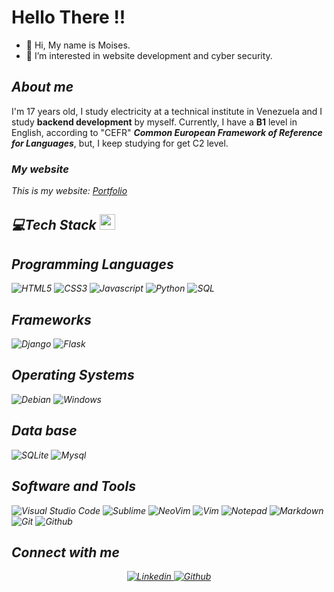 <!-- Presentation-->
<h1>Hello There !!</h1>

- 👋 Hi, My name is Moises.
- 👀 I’m interested in website development and cyber security.


<!-- About me-->
<h2><i>About me</i></h2>
I'm 17 years old, I study electricity at a technical institute in Venezuela and I study <b>backend development</b> by myself.
Currently, I have a <b>B1</b> level in English, according to "CEFR" <i><b>Common European Framework of Reference for Languages</b></i>, but, I keep studying for get C2 level.

### <i>My website<i>

This is my website: <a href="https://moisesprojectstudent.pythonanywhere.com" target="_blank" title="Portfolio">Portfolio</a>

<!-- Tech Section ( Programming Languages ) -->
<h2>💻Tech Stack <img src = "https://media2.giphy.com/media/QssGEmpkyEOhBCb7e1/giphy.gif?cid=ecf05e47a0n3gi1bfqntqmob8g9aid1oyj2wr3ds3mg700bl&rid=giphy.gif" width = 25px></h2>

<!-- Basic Technologies -->
## Programming Languages
<a><img title="HTML5" src="https://img.shields.io/badge/-HTML-05122A?style=flat&logo=HTML5"/></a>
<a><img title="CSS3" src="https://img.shields.io/badge/-CSS-05122A?style=flat&logo=CSS3"/></a>
<a><img title="Javascript" src="https://img.shields.io/badge/-JavaScript-05122A?style=flat&logo=javascript"/></a>
<a><img title="Python" src="https://img.shields.io/badge/-Python-05122A?style=flat&logo=python"/></a>
<a><img title="SQL" alt="SQL" src="https://custom-icon-badges.demolab.com/badge/SQL-025E8C.svg?logo=database&logoColor=White"></a>

<!-- Python Frameworks -->
 ## Frameworks
 <a><img title="Django"  src="https://img.shields.io/badge/-Django-05122A?style=flat&logo=django"/></a>
 <a><img title="Flask"  src="https://img.shields.io/badge/-Flask-05122A?style=flat&logo=flask"/></a>
 
<!-- Operating Systems -->
## Operating Systems
<a><img title="Debian" alt="Debian" src="https://img.shields.io/badge/Debian-A81D33?logo=debian&logoColor=fff&style=flat"></a>
<a><img title="Windows" alt="Windows" src="https://img.shields.io/badge/Windows-0078D6?logo=windows&logoColor=white"></a>

<!-- 
<img alt="Kali" src="https://img.shields.io/badge/Kali_Linux-557C94?logo=kali-linux&logoColor=white">
-->

<!-- Data base -->
## Data base
<a><img title="SQLite"  src="https://img.shields.io/badge/-SQLite-05122A?style=flat&logo=sqlite"/></a>
<a><img title="Mysql"  src="https://img.shields.io/badge/-MySql-05122A?style=flat&logo=mysql"/></a>

<!-- Software and Tools -->
## Software and Tools
<a><img title="Visual studio code" alt="Visual Studio Code" src="https://img.shields.io/badge/Visual%20Studio%20Code-0078d7.svg?logo=visual-studio-code&logoColor=White"></a>
<a><img title="Sublime" alt="Sublime" src="https://img.shields.io/badge/sublime_text-%23575757.svg?logo=sublime-text&logoColor=important"></a>
<a><img title="neovim" alt="NeoVim" src="https://img.shields.io/badge/Neovim-57A143?logo=neovim&logoColor=fff&style=flat"></a>
<a><img title="vim" alt="Vim" src="https://img.shields.io/badge/VIM-%2311AB00.svg?logo=vim&logoColor=white"></a>
<a><img title="Notepad" alt="Notepad" src="https://img.shields.io/badge/Notepad++-90E59A.svg?logo=notepad%2B%2B&logoColor=black"></a>
<a><img title="Markdown" src="https://img.shields.io/badge/-Markdown-05122A?style=flat&logo=markdown"/></a>
<a><img title="Git" src="https://img.shields.io/badge/-Git-05122A?style=flat&logo=git"/></a>
<a><img title="Github" src="https://img.shields.io/badge/-Github-05122A?style=flat&logo=github"/></a>

<!--
<img alt="NGINX" src="https://img.shields.io/badge/NGINX-009639?logo=nginx&logoColor=fff&style=flat">
-->

<!-- Connect with me -->
## Connect with me
<p align="center">

<!-- My Linkdin -->
<a href="#">
<img alt="Linkedin" title="Moises Perez Dev" src="https://img.shields.io/badge/LinkedIn-0077B5?style=for-the-badge&logo=linkedin&logoColor=white">
</a>

<!-- My Github -->
<a href="#">
<img alt="Github" title="Moises Dev Github" src="https://img.shields.io/badge/GitHub-100000?style=for-the-badge&logo=github&logoColor=white">
</a>

<!-- Let code -->
</p>
